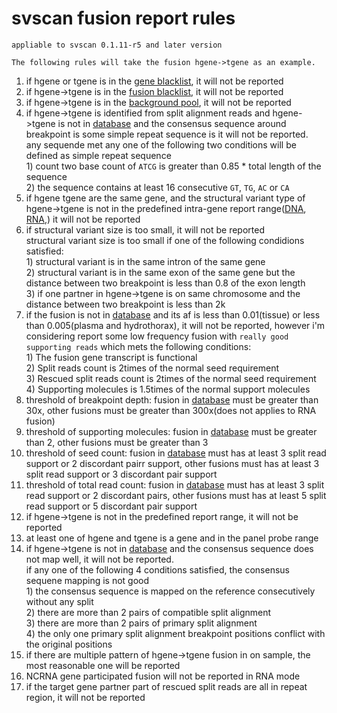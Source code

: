 # svscan fusion report rules

```appliable to svscan 0.1.11-r5 and later version```

```The following rules will take the fusion hgene->tgene as an example.```

1. if hgene or tgene is in the [gene blacklist](http://10.100.35.200:10080/wulj3253/svdb/tree/master/dna/blist/fblack.all.tsv), it will not be reported
2. if hgene->tgene is in the [fusion blacklist](http://10.100.35.200:10080/wulj3253/svdb/tree/master/dna/blist/fblack.all.tsv), it will not be reported
3. if hgene->tgene is in the [background pool](http://10.100.35.200:10080/wulj3253/svdb/tree/master/dna/bgbcf/bgbcf.bcf), it will not be reported
4.	if hgene->tgene is identified from split alignment reads and hgene->tgene is not in [database](http://10.100.35.200:10080/wulj3253/svdb/blob/master/extra/fusedb.tsv) and the consensus sequence around breakpoint is some simple repeat sequence is it will not be reported.<br>any sequende met any one of the following two conditions will be defined as simple repeat sequence<br>1) count two base count of ```ATCG``` is greater than 0.85 * total length of the sequence<br>2) the sequence contains at least 16 consecutive ```GT```, ```TG```, ```AC``` or ```CA```
5.	if hgene tgene are the same gene, and the structural variant type of  hgene->tgene is not in the predefined intra-gene report range([DNA](http://10.100.35.200:10080/wulj3253/svdb/tree/master/dna/slist), [RNA](http://10.100.35.200:10080/wulj3253/svdb/tree/master/rna/slist),) it will not be reported
6. if structural variant size is too small, it will not be reported<br> structural variant size is too small if one of the following condidions satisfied:<br>1) structural variant is in the same intron of the same gene<br>2) structural variant is in the same exon of the same gene but the distance between two breakpoint is less than 0.8 of the exon length<br>3) if one partner in hgene->tgene is on same chromosome and the distance between two breakpoint is less than 2k
7. if the fusion is not in [database](http://10.100.35.200:10080/wulj3253/svdb/blob/master/extra/fusedb.tsv) and its af is less than 0.01(tissue) or less than 0.005(plasma and hydrothorax), it will not be reported, however i'm considering report some low frequency fusion with ```really good supporting reads``` which mets the following conditions:<br>1) The fusion gene transcript is functional<br>2) Split reads count is 2times of the normal seed requirement<br>3) Rescued split reads count is 2times of the normal seed requirement<br>4) Supporting molecules is 1.5times of the normal support molecules
8. threshold of breakpoint depth: fusion in [database](http://10.100.35.200:10080/wulj3253/svdb/blob/master/extra/fusedb.tsv) must be greater than 30x, other fusions must be greater than 300x(does not applies to RNA fusion)
9. threshold of supporting molecules: fusion in [database](http://10.100.35.200:10080/wulj3253/svdb/blob/master/extra/fusedb.tsv)  must be greater than 2, other fusions must be greater than 3
10. threshold of seed count: fusion in [database](http://10.100.35.200:10080/wulj3253/svdb/blob/master/extra/fusedb.tsv) must has at least 3 split read support or 2 discordant pairr support, other fusions must has at least 3 split read support or 3 discordant pair support
11. threshold of total read count: fusion in [database](http://10.100.35.200:10080/wulj3253/svdb/blob/master/extra/fusedb.tsv)  must has at least 3 split read support or 2 discordant pairs, other fusions must has at least 5 split read support or 5 discordant pair support
12. if hgene->tgene is not in the predefined report range, it will not be reported
13. at least one of hgene and tgene is a gene and in the panel probe range
14. if hgene->tgene is not in [database](http://10.100.35.200:10080/wulj3253/svdb/blob/master/extra/fusedb.tsv) and the consensus sequence does not map well, it will not be reported.<br>if any one of the following 4 conditions satisfied, the consensus sequene mapping is not good<br>1) the consensus sequence is mapped on the reference consecutively without any split<br>2) there are more than 2 pairs of compatible split alignment<br>3) there are more than 2 pairs of primary split alignment<br>4) the only one primary split alignment breakpoint positions conflict with the original positions
16. if there are multiple pattern of hgene->tgene fusion in on sample, the most reasonable one will be reported
17. NCRNA gene participated fusion will not be reported in RNA mode
18. if the target gene partner part of rescued split reads are all in repeat region, it will not be reported
